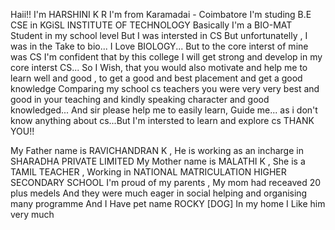 Haii!! 
I'm HARSHINI K R
I'm from Karamadai - Coimbatore
I'm studing B.E CSE in KGiSL INSTITUTE OF TECHNOLOGY
Basically I'm a BIO-MAT Student in my school level
But I was intersted in CS But unfortunatelly , I was in the Take to bio...
I Love BIOLOGY... But to the core interst of mine was CS
I'm confident that by this college I will get strong and develop in my core interst CS...
So  I Wish, that you would also motivate and help me to learn well and good , to get a good and best placement and get a good knowledge
Comparing my school cs teachers you were very very best and good in your teaching and kindly speaking character and good knowledged...
And sir please help me to easily learn, Guide me... as i don't know anything about cs...But I'm intersted to learn and explore cs
THANK YOU!!

My Father name is RAVICHANDRAN K , He is working as an incharge in SHARADHA PRIVATE LIMITED
My Mother name is MALATHI K , She is a TAMIL TEACHER , Working in NATIONAL MATRICULATION HIGHER SECONDARY SCHOOL 
I'm proud of my parents , My mom had receaved 20 plus medels 
And they were much eager in social helping and organising many programme
And I Have pet name ROCKY [DOG] In my home I Like him very much
